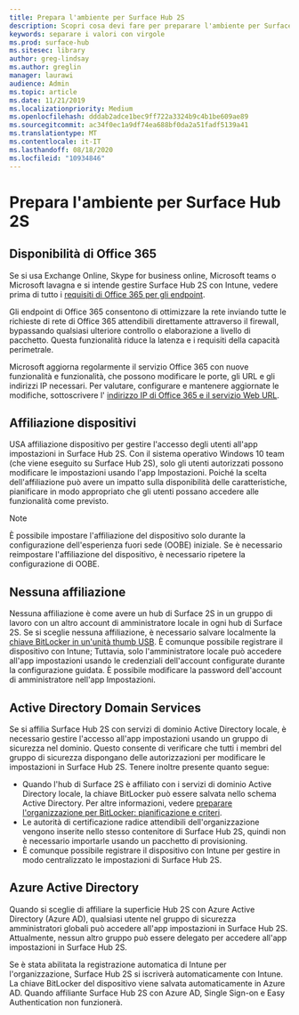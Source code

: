 ```yaml
---
title: Prepara l'ambiente per Surface Hub 2S
description: Scopri cosa devi fare per preparare l'ambiente per Surface Hub 2S.
keywords: separare i valori con virgole
ms.prod: surface-hub
ms.sitesec: library
author: greg-lindsay
ms.author: greglin
manager: laurawi
audience: Admin
ms.topic: article
ms.date: 11/21/2019
ms.localizationpriority: Medium
ms.openlocfilehash: dddab2adce1bec9ff722a3324b9c4b1be609ae89
ms.sourcegitcommit: ac34f0ec1a9df74ea688bf0da2a51fadf5139a41
ms.translationtype: MT
ms.contentlocale: it-IT
ms.lasthandoff: 08/18/2020
ms.locfileid: "10934846"
---
```

# Prepara l'ambiente per Surface Hub 2S

## Disponibilità di Office 365

Se si usa Exchange Online, Skype for business online, Microsoft teams o Microsoft lavagna e si intende gestire Surface Hub 2S con Intune, vedere prima di tutto i [requisiti di Office 365 per gli endpoint](https://docs.microsoft.com/office365/enterprise/office-365-endpoints).

Gli endpoint di Office 365 consentono di ottimizzare la rete inviando tutte le richieste di rete di Office 365 attendibili direttamente attraverso il firewall, bypassando qualsiasi ulteriore controllo o elaborazione a livello di pacchetto. Questa funzionalità riduce la latenza e i requisiti della capacità perimetrale.

Microsoft aggiorna regolarmente il servizio Office 365 con nuove funzionalità e funzionalità, che possono modificare le porte, gli URL e gli indirizzi IP necessari. Per valutare, configurare e mantenere aggiornate le modifiche, sottoscrivere l' [indirizzo IP di Office 365 e il servizio Web URL](https://docs.microsoft.com/office365/enterprise/office-365-ip-web-service).

## Affiliazione dispositivi

USA affiliazione dispositivo per gestire l'accesso degli utenti all'app impostazioni in Surface Hub 2S.
Con il sistema operativo Windows 10 team (che viene eseguito su Surface Hub 2S), solo gli utenti autorizzati possono modificare le impostazioni usando l'app Impostazioni. Poiché la scelta dell'affiliazione può avere un impatto sulla disponibilità delle caratteristiche, pianificare in modo appropriato che gli utenti possano accedere alle funzionalità come previsto.

> [!NOTE]
> È possibile impostare l'affiliazione del dispositivo solo durante la configurazione dell'esperienza fuori sede (OOBE) iniziale. Se è necessario reimpostare l'affiliazione del dispositivo, è necessario ripetere la configurazione di OOBE.

## Nessuna affiliazione

Nessuna affiliazione è come avere un hub di Surface 2S in un gruppo di lavoro con un altro account di amministratore locale in ogni hub di Surface 2S. Se si sceglie nessuna affiliazione, è necessario salvare localmente la [chiave BitLocker in un'unità thumb USB](https://docs.microsoft.com/windows/security/information-protection/bitlocker/bitlocker-key-management-faq). È comunque possibile registrare il dispositivo con Intune; Tuttavia, solo l'amministratore locale può accedere all'app impostazioni usando le credenziali dell'account configurate durante la configurazione guidata. È possibile modificare la password dell'account di amministratore nell'app Impostazioni.

## Active Directory Domain Services

Se si affilia Surface Hub 2S con servizi di dominio Active Directory locale, è necessario gestire l'accesso all'app impostazioni usando un gruppo di sicurezza nel dominio. Questo consente di verificare che tutti i membri del gruppo di sicurezza dispongano delle autorizzazioni per modificare le impostazioni in Surface Hub 2S. Tenere inoltre presente quanto segue:

- Quando l'hub di Surface 2S è affiliato con i servizi di dominio Active Directory locale, la chiave BitLocker può essere salvata nello schema Active Directory. Per altre informazioni, vedere [preparare l'organizzazione per BitLocker: pianificazione e criteri](https://docs.microsoft.com/windows/security/information-protection/bitlocker/prepare-your-organization-for-bitlocker-planning-and-policies). 
- Le autorità di certificazione radice attendibili dell'organizzazione vengono inserite nello stesso contenitore di Surface Hub 2S, quindi non è necessario importarle usando un pacchetto di provisioning.
- È comunque possibile registrare il dispositivo con Intune per gestire in modo centralizzato le impostazioni di Surface Hub 2S.

## Azure Active Directory

Quando si sceglie di affiliare la superficie Hub 2S con Azure Active Directory (Azure AD), qualsiasi utente nel gruppo di sicurezza amministratori globali può accedere all'app impostazioni in Surface Hub 2S. Attualmente, nessun altro gruppo può essere delegato per accedere all'app impostazioni in Surface Hub 2S.

Se è stata abilitata la registrazione automatica di Intune per l'organizzazione, Surface Hub 2S si iscriverà automaticamente con Intune. La chiave BitLocker del dispositivo viene salvata automaticamente in Azure AD. Quando affiliante Surface Hub 2S con Azure AD, Single Sign-on e Easy Authentication non funzionerà.
